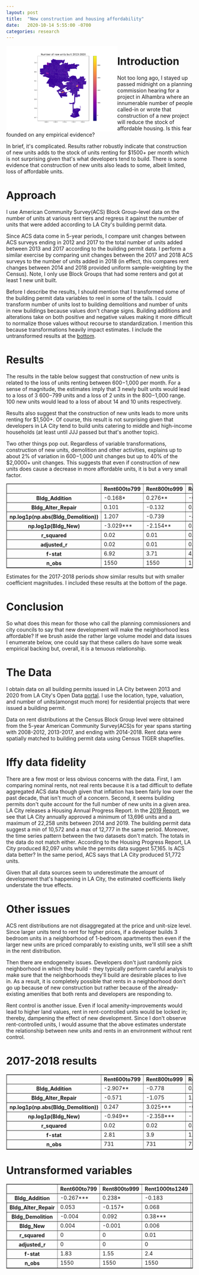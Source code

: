 ```yaml
---
layout: post
title:  "New construction and housing affordability"
date:   2020-10-14 5:55:00 -0700
categories: research
---
```



<img style="float: left;" src="/images/building_in_la.png" alt="building_map" width="300">

# Introduction

Not too long ago, I stayed up passed midnight on a planning commission hearing for a project in Alhambra where an innumerable number of people called-in or wrote that construction of a new project will reduce the stock of affordable housing. Is this fear founded on any empirical evidence? 

In brief, it's complicated. Results rather robustly indicate that construction of new units adds to the stock of units renting for $1500+ per month which is not surprising given that's what developers tend to build. There is some evidence that construction of new units also leads to some, albeit limited, loss of affordable units. 

# Approach 

I use American Community Survey(ACS) Block Group-level data on the number of units at various rent tiers and regress it against the number of units that were added according to LA City's building permit data. 

Since ACS data come in 5-year periods, I compare unit changes between ACS surveys ending in 2012 and 2017 to the total number of units added between 2013 and 2017 according to the building permit data. I perform a similar exercise by comparing unit changes between the 2017 and 2018 ACS surveys to the number of units added in 2018 (in effect, this compares rent changes between 2014 and 2018 provided uniform sample-weighting by the Census). Note, I only use Block Groups that had some renters and got at least 1 new unit built. 


Before I describe the results, I should mention that I transformed some of the building permit data variables to reel in some of the tails. I could transform number of units lost to building demolitions and number of units in new buildings because values don't change signs. Building additions and alterations take on both positive and negative values making it more difficult to normalize those values without recourse to standardization.  I mention this because transformations heavily impact estimates. I include the untransformed results at the [bottom](#untransformed-variables).

# Results

The results in the table below suggest that construction of new units is related to the loss of units renting between $600-$1,000 per month. For a sense of magnitude, the estimates imply that 3 newly built units would lead to a loss of 3 $600-$799 units and a loss of 2 units in the $800-$1,000 range. 100 new units would lead to a loss of about 14 and 10 units respectively. 

Results also suggest that the construction of new units leads to more units renting for $1,500+. Of course, this result is not surprising given that developers in LA City tend to build units catering to middle and high-income households (at least until JJJ passed but that's another topic). 

Two other things pop out. Regardless of variable transformations, construction of new units, demolition and other activities, explains up to about 2% of variation in $600-$1,000 unit changes but up to 40% of the $2,0000+ unit changes. This suggests that even if construction of new units does cause a decrease in more affordable units, it is but a very small factor. 

<div>
<style scoped>
    .dataframe tbody tr th:only-of-type {
        vertical-align: middle;
    }

    .dataframe tbody tr th {
        vertical-align: top;
    }

    .dataframe thead th {
        text-align: right;
    }
</style>
<table border="1" class="dataframe">
  <thead>
    <tr style="text-align: right;">
      <th></th>
      <th>Rent600to799</th>
      <th>Rent800to999</th>
      <th>Rent1000to1249</th>
      <th>Rent1500to1999</th>
      <th>Rent2000orMore</th>
    </tr>
  </thead>
  <tbody>
    <tr>
      <th>Bldg_Addition</th>
      <td>-0.168*</td>
      <td>0.276**</td>
      <td>-0.157</td>
      <td>-0.322*</td>
      <td>3.634***</td>
    </tr>
    <tr>
      <th>Bldg_Alter_Repair</th>
      <td>0.101</td>
      <td>-0.132</td>
      <td>0.067</td>
      <td>0.343***</td>
      <td>-0.258**</td>
    </tr>
    <tr>
      <th>np.log1p(np.abs(Bldg_Demolition))</th>
      <td>1.207</td>
      <td>-0.739</td>
      <td>-4.974***</td>
      <td>0.602</td>
      <td>-3.983**</td>
    </tr>
    <tr>
      <th>np.log1p(Bldg_New)</th>
      <td>-3.029***</td>
      <td>-2.154**</td>
      <td>0.109</td>
      <td>2.787**</td>
      <td>16.021***</td>
    </tr>
    <tr>
      <th>r_squared</th>
      <td>0.02</td>
      <td>0.01</td>
      <td>0.01</td>
      <td>0.01</td>
      <td>0.29</td>
    </tr>
    <tr>
      <th>adjusted_r</th>
      <td>0.02</td>
      <td>0.01</td>
      <td>0.01</td>
      <td>0.01</td>
      <td>0.29</td>
    </tr>
    <tr>
      <th>f-stat</th>
      <td>6.92</td>
      <td>3.71</td>
      <td>4.22</td>
      <td>4.76</td>
      <td>156.25</td>
    </tr>
    <tr>
      <th>n_obs</th>
      <td>1550</td>
      <td>1550</td>
      <td>1550</td>
      <td>1550</td>
      <td>1550</td>
    </tr>
  </tbody>
</table>
</div> 

Estimates for the 2017-2018 periods show similar results but with smaller coefficient magnitudes. I included these results at the bottom of the page. 

# Conclusion

So what does this mean for those who call the planning commissioners and city councils to say that new development will make the neighborhood less affordable? If we brush aside the rather large volume model and data issues I enumerate below, one could say that these callers do have some weak empirical backing but, overall, it is a tenuous relationship. 

# The Data

I obtain data on all building permits issued in LA City between 2013 and 2020 from LA City's Open Data [portal](https://data.lacity.org/A-Prosperous-City/Building-Permits/nbyu-2ha9/data). I use the location, type, valuation, and number of units(amongst much more) for residential projects that were issued a building permit. 


Data on rent distributions at the Census Block Group level were obtained from the 5-year American Community Survey(ACS)s for year spans starting with 2008-2012, 2013-2017, and ending with 2014-2018.  Rent data  were spatially matched to building permit data using Census TIGER shapefiles. 

# Iffy data fidelity

There are a few most or less obvious concerns with the data. First, I am comparing nominal rents, not real rents because it is a tad difficult to deflate aggregated ACS data though given that inflation has been fairly low over the past decade, that isn't much of a concern. Second, it seems building permits don't quite account for the full number of new units in a given area. LA City releases a Housing Annual Progress Report. In the [2019 Report](https://planning.lacity.org/odocument/8204713d-6574-46b6-b41c-6f6311c247f6/LosAngeles2019_Summary.pdf), we see that LA City annually approved a minimum of 13,696 units and a maximum of 22,258 units between 2014 and 2019. The building permit data suggest a min of 10,572 and a max of 12,777 in the same period. Moreover, the time series pattern between the two datasets don't match. The totals in the data do not match either. According to the Housing Progress Report, LA City produced 82,097 units while the permits data suggest 57,165. Is ACS data better? In the same period, ACS says that LA City produced 51,772 units.

Given that all data sources seem to underestimate the amount of development that's happening in LA City, the estimated coefficients likely understate the true effects. 

# Other issues

ACS rent distributions are not disaggregated at the price and unit-size level. Since larger units tend to rent for higher prices, if a developer builds 3 bedroom units in a neighborhood of 1-bedroom apartments then even if the larger new units are priced comparably to existing units, we'll still see a shift in the rent distribution. 

Then there are endogeneity issues. Developers don't just randomly pick neighborhood in which they build - they typically perform careful analysis to make sure that the neighborhoods they'll build are desirable places to live in. As a result, it is completely possible that rents in a neighborhood don't go up because of new construction but rather because of the already-existing amenities that both rents and developers are responding to. 

Rent control is another issue. Even if local amenity-improvements would lead to higher land values, rent in rent-controlled units would be locked in; thereby, dampening the effect of new development. Since I don't observe rent-controlled units, I would assume that the above estimates understate the relationship between new units and rents in an environment without rent control.

# 2017-2018 results
<table border="1" class="dataframe">
  <thead>
    <tr style="text-align: right;">
      <th></th>
      <th>Rent600to799</th>
      <th>Rent800to999</th>
      <th>Rent1000to1249</th>
      <th>Rent1500to1999</th>
      <th>Rent2000orMore</th>
    </tr>
  </thead>
  <tbody>
    <tr>
      <th>Bldg_Addition</th>
      <td>-2.907**</td>
      <td>-0.778</td>
      <td>0.657</td>
      <td>4.571</td>
      <td>-3.987</td>
    </tr>
    <tr>
      <th>Bldg_Alter_Repair</th>
      <td>-0.571</td>
      <td>-1.075</td>
      <td>1.114</td>
      <td>-1.314</td>
      <td>-0.232</td>
    </tr>
    <tr>
      <th>np.log1p(np.abs(Bldg_Demolition))</th>
      <td>0.247</td>
      <td>3.025***</td>
      <td>-0.647</td>
      <td>-1.58</td>
      <td>-0.564</td>
    </tr>
    <tr>
      <th>np.log1p(Bldg_New)</th>
      <td>-0.949**</td>
      <td>-2.358***</td>
      <td>-1.849*</td>
      <td>-1.584</td>
      <td>9.499***</td>
    </tr>
    <tr>
      <th>r_squared</th>
      <td>0.02</td>
      <td>0.02</td>
      <td>0.01</td>
      <td>0.01</td>
      <td>0.06</td>
    </tr>
    <tr>
      <th>f-stat</th>
      <td>2.81</td>
      <td>3.9</td>
      <td>1.59</td>
      <td>1.58</td>
      <td>11.04</td>
    </tr>
    <tr>
      <th>n_obs</th>
      <td>731</td>
      <td>731</td>
      <td>731</td>
      <td>731</td>
      <td>731</td>
    </tr>
  </tbody>
</table>

#  Untransformed variables

<table border="1" class="dataframe">
  <thead>
    <tr style="text-align: right;">
      <th></th>
      <th>Rent600to799</th>
      <th>Rent800to999</th>
      <th>Rent1000to1249</th>
      <th>Rent1500to1999</th>
      <th>Rent2000orMore</th>
    </tr>
  </thead>
  <tbody>
    <tr>
      <th>Bldg_Addition</th>
      <td>-0.267***</td>
      <td>0.238*</td>
      <td>-0.183</td>
      <td>0.092</td>
      <td>2.766***</td>
    </tr>
    <tr>
      <th>Bldg_Alter_Repair</th>
      <td>0.053</td>
      <td>-0.157*</td>
      <td>0.068</td>
      <td>0.465***</td>
      <td>-0.354***</td>
    </tr>
    <tr>
      <th>Bldg_Demolition</th>
      <td>-0.004</td>
      <td>0.092</td>
      <td>0.38***</td>
      <td>-0.219</td>
      <td>-0.515***</td>
    </tr>
    <tr>
      <th>Bldg_New</th>
      <td>0.004</td>
      <td>-0.001</td>
      <td>0.006</td>
      <td>-0.049***</td>
      <td>0.176***</td>
    </tr>
    <tr>
      <th>r_squared</th>
      <td>0</td>
      <td>0</td>
      <td>0.01</td>
      <td>0.03</td>
      <td>0.4</td>
    </tr>
    <tr>
      <th>adjusted_r</th>
      <td>0</td>
      <td>0</td>
      <td>0</td>
      <td>0.03</td>
      <td>0.4</td>
    </tr>
    <tr>
      <th>f-stat</th>
      <td>1.83</td>
      <td>1.55</td>
      <td>2.4</td>
      <td>12.3</td>
      <td>262.77</td>
    </tr>
    <tr>
      <th>n_obs</th>
      <td>1550</td>
      <td>1550</td>
      <td>1550</td>
      <td>1550</td>
      <td>1550</td>
    </tr>
  </tbody>
</table>